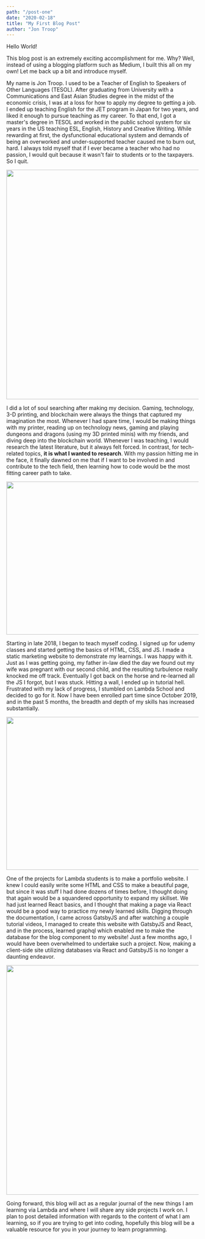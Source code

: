 ```yaml
---
path: "/post-one"
date: "2020-02-18"
title: "My First Blog Post"
author: "Jon Troop"
---
```

Hello World!

This blog post is an extremely exciting accomplishment for me. Why? Well, instead of using a blogging platform such as Medium, I built this all on my own! Let me back up a bit and introduce myself.

My name is Jon Troop. I used to be a Teacher of English to Speakers of Other Languages (TESOL). After graduating from University with a Communications and East Asian Studies degree in the midst of the economic crisis, I was at a loss for how to apply my degree to getting a job. I ended up teaching English for the JET program in Japan for two years, and liked it enough to pursue teaching as my career. To that end, I got a master&#39;s degree in TESOL and worked in the public school system for six years in the US teaching ESL, English, History and Creative Writing. While rewarding at first, the dysfunctional educational system and demands of being an overworked and under-supported teacher caused me to burn out, hard. I always told myself that if I ever became a teacher who had no passion, I would quit because it wasn&#39;t fair to students or to the taxpayers. So I quit.
<p align="center">
<img  width="600" src="https://hongkongtesol.com/sites/default/files/styles/blog_photo/public/_NDY5653_0.JPG?itok=VWtwTpHp">
</p>
I did a lot of soul searching after making my decision. Gaming, technology, 3-D printing, and blockchain were always the things that captured my imagination the most. Whenever I had spare time, I would be making things with my printer, reading up on technology news, gaming and playing dungeons and dragons (using my 3D printed minis) with my friends, and diving deep into the blockchain world. Whenever I was teaching, I would research the latest literature, but it always felt forced. In contrast, for tech-related topics, <strong>it is what I wanted to research</strong>. With my passion hitting me in the face, it finally dawned on me that if I want to be involved in and contribute to the tech field, then learning how to code would be the most fitting career path to take.
<p></p>
<p align="center">
<img  width="600" height='400' src="https://i.imgur.com/qkGAmD9.jpg">
</p>


Starting in late 2018, I began to teach myself coding. I signed up for udemy classes and started getting the basics of HTML, CSS, and JS. I made a static marketing website to demonstrate my learnings. I was happy with it. Just as I was getting going, my father in-law died the day we found out my wife was pregnant with our second child, and the resulting turbulence really knocked me off track. Eventually I got back on the horse and re-learned all the JS I forgot, but I was stuck. Hitting a wall, I ended up in tutorial hell. Frustrated with my lack of progress, I stumbled on Lambda School and decided to go for it. Now I have been enrolled part time since October 2019, and in the past 5 months, the breadth and depth of my skills has increased substantially.

<p align="center">
<img  width="600" height='400' src="https://lever-client-logos.s3.amazonaws.com/864372b1-534c-480e-acd5-9711f850815c-1580753575302.png">
</p>



One of the projects for Lambda students is to make a portfolio website. I knew I could easily write some HTML and CSS to make a beautiful page, but since it was stuff I had done dozens of times before, I thought doing that again would be a squandered opportunity to expand my skillset. We had just learned React basics, and I thought that making a page via React would be a good way to practice my newly learned skills. Digging through the documentation, I came across GatsbyJS and after watching a couple tutorial videos, I managed to create this website with GatsbyJS and React, and in the process, learned graphql which enabled me to make the database for the blog component to my website! Just a few months ago, I would have been overwhelmed to undertake such a project. Now, making a client-side site utilizing databases via React and GatsbyJS is no longer a daunting endeavor.

<p align="center">
<img  width="600" src="https://camo.githubusercontent.com/f9934355cc11b72456ce8a393a49bb308060af6f/68747470733a2f2f696d616765732e6374666173736574732e6e65742f34783662797a6e76327065742f344f573158396578316d496d6b6f384734773457414b2f61313666636561623331306237313863376633373561373630633465316531362f6c6f676f2d6761747362792d30363033656239646436626466656339353939646263373539306638393162652d33343765612e6a7067">
</p>


Going forward, this blog will act as a regular journal of the new things I am learning via Lambda and where I will share any side projects I work on. I plan to post detailed information with regards to the content of what I am learning, so if you are trying to get into coding, hopefully this blog will be a valuable resource for you in your journey to learn programming.

